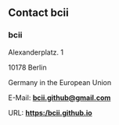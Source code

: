 ## Contact bcii

### <strong>bcii</strong>
Alexanderplatz. 1

10178 Berlin

Germany in the European Union

E-Mail: <a href="mailto:bcii bcii.github@gmail.com?Subject=Hello%20again" target="_top"><strong>bcii.github@gmail.com</strong></a>

URL: <a href="https://bcii.github.io/"><strong>https:/bcii.github.io</strong></a>
